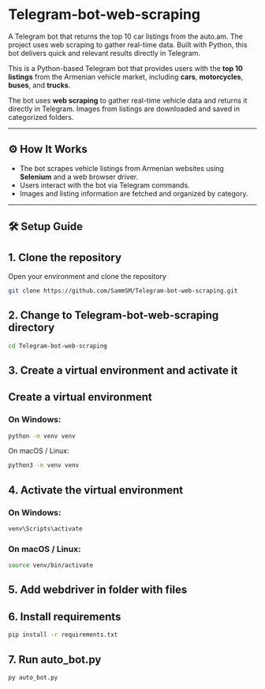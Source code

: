 # Telegram-bot-web-scraping
A Telegram bot that returns the top 10 car listings from the auto.am. The project uses web scraping to gather real-time data. Built with Python, this bot delivers quick and relevant results directly in Telegram.

This is a Python-based Telegram bot that provides users with the **top 10 listings** from the Armenian vehicle market, including **cars**, **motorcycles**, **buses**, and **trucks**.

The bot uses **web scraping** to gather real-time vehicle data and returns it directly in Telegram. Images from listings are downloaded and saved in categorized folders.

---

## ⚙️ How It Works

- The bot scrapes vehicle listings from Armenian websites using **Selenium** and a web browser driver.
- Users interact with the bot via Telegram commands.
- Images and listing information are fetched and organized by category.

---

## 🛠️ Setup Guide

## 1. Clone the repository
Open your environment and clone the repository
```bash
git clone https://github.com/SammSM/Telegram-bot-web-scraping.git
```
## 2. Change to Telegram-bot-web-scraping directory
```bash
cd Telegram-bot-web-scraping
```

## 3. Create a virtual environment and activate it

## Create a virtual environment
### On Windows:
```bash
python -m venv venv
```
On macOS / Linux:
```bash
python3 -m venv venv
```
## 4. Activate the virtual environment
### On Windows:
```bash
venv\Scripts\activate
```
### On macOS / Linux:
```bash
source venv/bin/activate
```

## 5. Add webdriver in folder with files

## 6. Install requirements
```bash
pip install -r requirements.txt
```
## 7. Run auto_bot.py
```bash
py auto_bot.py
```
